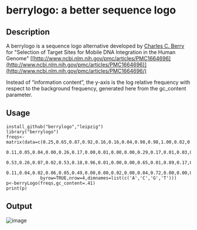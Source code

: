 # berrylogo: a better sequence logo

## Description

A berrylogo is a sequence logo alternative developed by [Charles C.
Berry](http://famprevmed.ucsd.edu/faculty/cberry) for "Selection of
Target Sites for Mobile DNA Integration in the Human Genome"
[[http://www.ncbi.nlm.nih.gov/pmc/articles/PMC1664696](http://www.ncbi.nlm.nih.gov/pmc/articles/PMC1664696)](http://www.ncbi.nlm.nih.gov/pmc/articles/PMC1664696/)

Instead of “information content”, the y-axis is the log relative
frequency with respect to the background frequency, generated here from
the gc\_content parameter.

## Usage
    install_github("berrylogo","leipzig")
    library("berrylogo")
    freqs<-matrix(data=c(0.25,0.65,0.87,0.92,0.16,0.16,0.04,0.98,0.98,1.00,0.02,0.10,0.10,0.80,0.98,0.91,0.07,0.07,
                 0.11,0.05,0.04,0.00,0.26,0.17,0.00,0.01,0.00,0.00,0.29,0.17,0.01,0.03,0.00,0.00,0.32,0.32,
                 0.53,0.26,0.07,0.02,0.53,0.18,0.96,0.01,0.00,0.00,0.65,0.01,0.89,0.17,0.01,0.09,0.59,0.12,
                 0.11,0.04,0.02,0.06,0.05,0.49,0.00,0.00,0.02,0.00,0.04,0.72,0.00,0.00,0.01,0.00,0.02,0.49),
                 byrow=TRUE,nrow=4,dimnames=list(c('A','C','G','T')))
    p<-berryLogo(freqs,gc_content=.41)
    print(p)

## Output

![image](https://lh4.googleusercontent.com/-5GdAN3py_3E/TnI4D1i-KJI/AAAAAAAABk4/3Rqep1FW2D4/s800/berryLogo.jpg)
